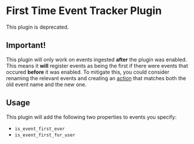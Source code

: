 # First Time Event Tracker Plugin

This plugin is deprecated.

## Important!

This plugin will only work on events ingested **after** the plugin was enabled. This means it **will** register events as being the first if there were events that occured **before** it was enabled. To mitigate this, you could consider renaming the relevant events and creating an [action](https://posthog.com/docs/features/actions) that matches both the old event name and the new one.

## Usage

This plugin will add the following two properties to events you specify:

- `is_event_first_ever`
- `is_event_first_for_user`
